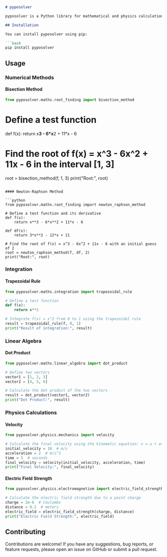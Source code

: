 ```markdown
# pyposolver

pyposolver is a Python library for mathematical and physics calculations. It provides functions for various mathematical operations and physics calculations, including numerical methods, integration, root-finding, linear algebra, and more.

## Installation

You can install pyposolver using pip:

```bash
pip install pyposolver
```

## Usage

### Numerical Methods

#### Bisection Method

```python
from pyposolver.maths.root_finding import bisection_method
```

# Define a test function
def f(x):
    return x**3 - 6*x**2 + 11*x - 6

# Find the root of f(x) = x^3 - 6x^2 + 11x - 6 in the interval [1, 3]
root = bisection_method(f, 1, 3)
print("Root:", root)
```

#### Newton-Raphson Method

```python
from pyposolver.maths.root_finding import newton_raphson_method

# Define a test function and its derivative
def f(x):
    return x**3 - 6*x**2 + 11*x - 6

def df(x):
    return 3*x**2 - 12*x + 11

# Find the root of f(x) = x^3 - 6x^2 + 11x - 6 with an initial guess of 2
root = newton_raphson_method(f, df, 2)
print("Root:", root)
```

### Integration

#### Trapezoidal Rule

```python
from pyposolver.maths.integration import trapezoidal_rule

# Define a test function
def f(x):
    return x**2

# Integrate f(x) = x^2 from 0 to 1 using the trapezoidal rule
result = trapezoidal_rule(f, 0, 1)
print("Result of integration:", result)
```

### Linear Algebra

#### Dot Product

```python
from pyposolver.maths.linear_algebra import dot_product

# Define two vectors
vector1 = [1, 2, 3]
vector2 = [4, 5, 6]

# Calculate the dot product of the two vectors
result = dot_product(vector1, vector2)
print("Dot Product:", result)
```

### Physics Calculations

#### Velocity

```python
from pyposolver.physics.mechanics import velocity

# Calculate the final velocity using the kinematic equation: v = u + at
initial_velocity = 10  # m/s
acceleration = 2  # m/s^2
time = 5  # seconds
final_velocity = velocity(initial_velocity, acceleration, time)
print("Final Velocity:", final_velocity)
```

#### Electric Field Strength

```python
from pyposolver.physics.electromagnetism import electric_field_strength

# Calculate the electric field strength due to a point charge
charge = 2e-6  # Coulombs
distance = 0.1  # meters
electric_field = electric_field_strength(charge, distance)
print("Electric Field Strength:", electric_field)
```

## Contributing

Contributions are welcome! If you have any suggestions, bug reports, or feature requests, please open an issue on GitHub or submit a pull request.

